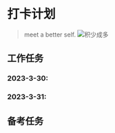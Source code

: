 # 打卡计划
> meet a better self.
![积少成多](https://img-qn.51miz.com/2018/02/07/19/2018020719565478_P1325127_18f00442.jpg)

## 工作任务

### 2023-3-30:

### 2023-3-31:

## 备考任务
### 
